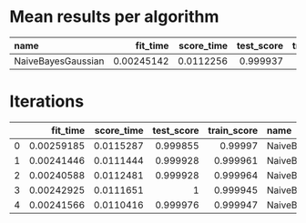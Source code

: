 # Mean results per algorithm
| name               |   fit_time |   score_time |   test_score |   train_score |
|:-------------------|-----------:|-------------:|-------------:|--------------:|
| NaiveBayesGaussian | 0.00245142 |    0.0112256 |     0.999937 |      0.999957 |

# Iterations
|    |   fit_time |   score_time |   test_score |   train_score | name               | metric               |
|---:|-----------:|-------------:|-------------:|--------------:|:-------------------|:---------------------|
|  0 | 0.00259185 |    0.0115287 |     0.999855 |      0.99997  | NaiveBayesGaussian | roc_auc_ovr_weighted |
|  1 | 0.00241446 |    0.0111444 |     0.999928 |      0.999961 | NaiveBayesGaussian | roc_auc_ovr_weighted |
|  2 | 0.00240588 |    0.0112481 |     0.999928 |      0.999964 | NaiveBayesGaussian | roc_auc_ovr_weighted |
|  3 | 0.00242925 |    0.0111651 |     1        |      0.999945 | NaiveBayesGaussian | roc_auc_ovr_weighted |
|  4 | 0.00241566 |    0.0110416 |     0.999976 |      0.999947 | NaiveBayesGaussian | roc_auc_ovr_weighted |
